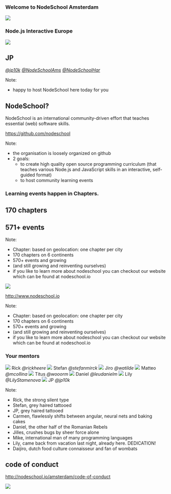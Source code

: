 ### Welcome to NodeSchool Amsterdam
<img src="images/nodeschool-logo.png" style="border: 0; box-shadow: none; ">

### Node.js Interactive Europe


<div class="hosts hosts-primary">
	<div class="host">
		<img src="https://pbs.twimg.com/profile_images/774375648211169281/4eLwzJzE_400x400.jpg">
			<h2>JP</h2>
		<a href="https://twitter.com/jp10k"><i class="twitter">@jp10k</i></a>
		<a href="https://twitter.com/NodeSchoolAms"><i class="twitter">@NodeSchoolAms</i></a>
		<a href="https://twitter.com/NodeSchoolHar"><i class="twitter">@NodeSchoolHar</i></a>
	</div>
</div>

Note:
- happy to host NodeSchool here today for you


## NodeSchool?

NodeSchool is an international community-driven effort that teaches essential (web) software skills.

https://github.com/nodeschool

Note:
- the organisation is loosely organized on github
- 2 goals:
	- to create high quality open source programming curriculum (that teaches various Node.js and JavaScript skills in an interactive, self-guided format)
	- to host community learning events


### Learning events happen in Chapters.

## 170 chapters<!-- .element: class="fragment"  -->
## 571+ events<!-- .element: class="fragment"  -->

Note:

<!-- - was "founded" or rather came to exist by Substack, Max Ogden, Rod Vagg and others. -->
- Chapter: based on geolocation: one chapter per city
- 170 chapters on 6 continents
- 570+ events and growing
- (and still growing and reinventing ourselves)
- if you like to learn more about nodeschool you can checkout our website which can be found at nodeschool.io


<img src="images/current-events.png">

http://www.nodeschool.io

Note:

<!-- - was "founded" or rather came to exist by Substack, Max Ogden, Rod Vagg and others. -->
- Chapter: based on geolocation: one chapter per city
- 170 chapters on 6 continents
- 570+ events and growing
- (and still growing and reinventing ourselves)
- if you like to learn more about nodeschool you can checkout our website which can be found at nodeschool.io


### Your mentors

<div class="hosts">
	<a class="host">
		<img src="https://avatars1.githubusercontent.com/u/803178?v=3&s=400">
		<span>Rick</span>
		<i class="twitter">@rickheere</i>
	</a>
	<a class="host">
		<img src="https://avatars2.githubusercontent.com/u/3287987?v=3&s=400">
		<span>Stefan</span>
		<i class="twitter">@stefanmirck</i>
	</a>
	<!-- <a class="host">
		<img src="images/carmen.jpg">
		<span>Carmen</span>
		<i class="twitter">@CarmenPopoviciu</i>
	</a> -->
	<!-- <a class="host">
		<img src="https://avatars3.githubusercontent.com/u/2955483?v=3&s=460">
		<span>Jilles</span>
		<i class="twitter">@jilles</i>
	</a> -->
	<!-- <a class="host">
		<img src="https://avatars2.githubusercontent.com/u/5583336?v=3&s=460">
		<span>Mike</span>
		<i class="twitter">@mikewoudenberg</i>
	</a> -->
	<a class="host">
		<img src="images/watilde.jpeg">
		<span>Jiro</span>
		<i class="twitter">@watilde</i>
	</a>
	<a class="host">
		<img src="https://avatars1.githubusercontent.com/u/52195?v=3&s=400">
		<span>Matteo</span>
		<i class="twitter">@mcollina</i>
	</a>
	<a class="host">
		<img src="https://avatars1.githubusercontent.com/u/944406?v=3&s=400">
		<span>Titus</span>
		<i class="twitter">@wooorm</i>
	</a>
	<a class="host">
		<img src="images/daniel-leu.jpeg">
		<span>Daniel</span>
		<i class="twitter">@leudanielm</i>
	</a>
	<a class="host">
		<img src="https://avatars1.githubusercontent.com/u/13063149?v=3&s=460">
		<span>Lily</span>
		<i class="twitter">@LilyStamenova</i>
	</a>
	<a class="host">
		<img src="https://pbs.twimg.com/profile_images/774375648211169281/4eLwzJzE_400x400.jpg">
		<span>JP</span>
		<i class="twitter">@jp10k</i>
	</a>
	<!-- <a class="host">
		<img src="images/ramon.jpeg">
		<span>Ramon</span>
		<i class="twitter">@DailyJavascript</i>
	</a> -->
</div>

Note:
- Rick, the strong silent type
- Stefan, grey haired tattooed
- JP, grey haired tattooed
- Carmen, flawlessly shifts between angular, neural nets and baking cakes
- Daniel, the other half of the Romanian Rebels
- Jilles, crushes bugs by sheer force alone
- Mike, international man of many programming languages
- Lily, came back from vacation last night, already here. DEDICATION!
- Daijiro, dutch food culture connaisseur and fan of wombats


## code of conduct

http://nodeschool.io/amsterdam/code-of-conduct

<img src="images/excellent.jpg"><!-- .element: class="fragment"  -->
